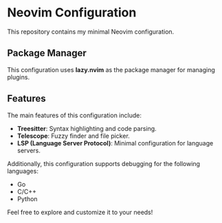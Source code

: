 # Neovim Configuration

This repository contains my minimal Neovim configuration.

## Package Manager

This configuration uses **lazy.nvim** as the package manager for managing plugins.

## Features

The main features of this configuration include:

- **Treesitter**: Syntax highlighting and code parsing.
- **Telescope**: Fuzzy finder and file picker.
- **LSP (Language Server Protocol)**: Minimal configuration for language servers.

Additionally, this configuration supports debugging for the following languages:
- Go
- C/C++
- Python

Feel free to explore and customize it to your needs!

